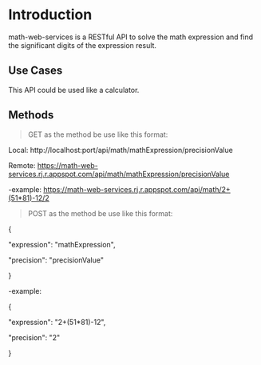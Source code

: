 # Introduction

math-web-services is a RESTful API to solve the math expression and find the significant digits of the expression result.

## Use Cases

This API could be used like a calculator.

## Methods 

>GET as the method be use like this format: 

Local: http://localhost:port/api/math/mathExpression/precisionValue

Remote: https://math-web-services.rj.r.appspot.com/api/math/mathExpression/precisionValue

-example: https://math-web-services.rj.r.appspot.com/api/math/2+(51*81)-12/2

>POST as the method be use like this format:

{

  "expression": "mathExpression",
 
  "precision": "precisionValue"
  
}

-example: 

{

  "expression": "2+(51*81)-12",
 
  "precision": "2"
  
}


